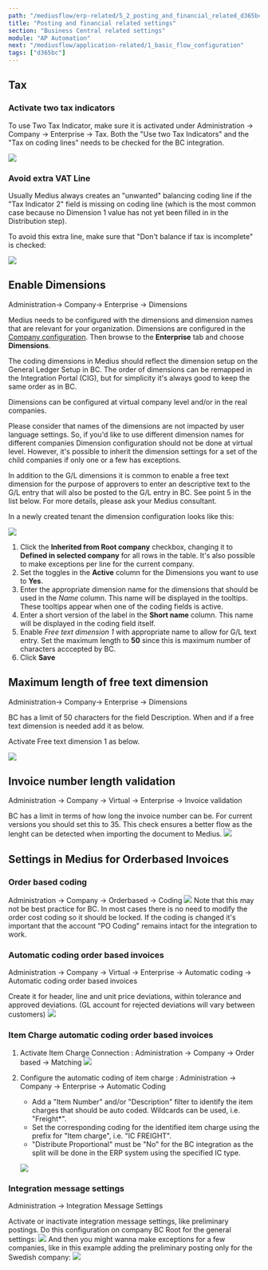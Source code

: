 ```yaml
---
path: "/mediusflow/erp-related/5_2_posting_and_financial_related_d365bc"
title: "Posting and financial related settings"
section: "Business Central related settings"
module: "AP Automation"
next: "/mediusflow/application-related/1_basic_flow_configuration"
tags: ["d365bc"]
---
```

## Tax
### Activate two tax indicators

To use Two Tax Indicator, make sure it is activated under Administration -> Company -> Enterprise -> Tax.
Both the "Use two Tax Indicators" and the "Tax on coding lines" needs to be checked for the BC integration.

![](../../images/NAV_two_tax_indicators.png)

### Avoid extra VAT Line

Usually Medius always creates an "unwanted" balancing coding line if the "Tax Indicator 2" field is missing on coding line (which is the most common case because no Dimension 1 value has not yet been filled in in the Distribution step).

To avoid this extra line, make sure that "Don't balance if tax is incomplete" is checked:

![](../../images/NAV_dont_balance_tax.png)

## Enable Dimensions
Administration→ Company→ Enterprise → Dimensions

Medius needs to be configured with the dimensions and dimension names that are relevant for your organization. 
Dimensions are configured in the [Company configuration](https://cloud.mediusflow.com/$TenantNameQA/#/Administration/Medius.Core.Entities.Company/). Then browse to the **Enterprise** tab and choose **Dimensions**.

The coding dimensions in Medius should reflect the dimension setup on the General Ledger Setup in BC. The order of dimensions can be remapped in the Integration Portal (CIG), but for simplicity it's always good to keep the same order as in BC.

Dimensions can be configured at virtual company level and/or in the real companies.

Please consider that names of the dimensions are not impacted by user language settings. So, if you'd like to use different dimension names for different companies Dimension configuration should not be done at virtual level. However, it's possible to inherit the dimension settings for a set of the child companies if only one or a few has exceptions.

In addition to the G/L dimensions it is common to enable a free text dimension for the purpose of approvers to enter an descriptive text to the G/L entry that will also be posted to the G/L entry in BC. See point 5 in the list below. For more details, please ask your Medius consultant.

In a newly created tenant the dimension configuration looks like this:

![](../../images/DimensionsDefaultSetup.png)

1. Click the **Inherited from Root company** checkbox, changing it to **Defined in selected company** for all rows in the table. It's also possible to make exceptions per line for the current company.
2. Set the toggles in the **Active** column for the Dimensions you want to use to **Yes**.
3. Enter the appropriate dimension name for the dimensions that should be used in the *Name* column. This name will be displayed in the tooltips. These tooltips appear when one of the coding fields is active. 
4. Enter a short version of the label in the **Short name** column. This name will be displayed in the coding field itself.
5. Enable *Free text dimension 1* with appropriate name to allow for G/L text entry. Set the maximum length to **50** since this is maximum number of characters acccepted by BC. 
6. Click **Save**

## Maximum length of free text dimension
Administration→ Company→ Enterprise → Dimensions

BC has a limit of 50 characters for the field Description. When and if a free text dimension is needed add it as below.

Activate Free text dimension 1 as below.

![](../../images/NAV_maxlength_freetext.png)

## Invoice number length validation
Administration -> Company -> Virtual -> Enterprise -> Invoice validation

BC has a limit in terms of how long the invoice number can be. For current versions you should set this to 35. This check ensures a better flow as the lenght can be detected when importing the document to Medius.
![](../../images/NAV_maxlength_invoicenumber.png)

## Settings in Medius for Orderbased Invoices

### Order based coding
Administration → Company → Orderbased → Coding
![](../../images/NAV_coding.png)
Note that this may not be best practice for BC. In most cases there is no need to modify the order cost coding so it should be locked. If the coding is changed it's important that the account "PO Coding" remains intact for the integration to work.

### Automatic coding order based invoices
Administration -> Company -> Virtual -> Enterprise -> Automatic coding -> Automatic coding order based invoices

Create it for header, line and unit price deviations, within tolerance and approved deviations.
(GL account for rejected deviations will vary between customers)
![](../../images/NAV_automatic_coding.png)

### Item Charge automatic coding order based invoices
1. Activate Item Charge Connection : Administration → Company → Order based → Matching
![](../../images/NAV_Itemcharge_matching.png)

2. Configure the automatic coding of item charge : Administration → Company → Enterprise → Automatic Coding 

    * Add a "Item Number" and/or "Description" filter to identify the item charges that should be auto coded. Wildcards can be used, i.e. "Freight*".
    * Set the corresponding coding for the identified item charge using the prefix for "Item charge", i.e. "IC FREIGHT".
    * "Distribute Proportional" must be "No" for the BC integration as the split will be done in the ERP system using the specified IC type. 
    
    ![](../../images/NAV_itemcharge_automaticcoding.png)

### Integration message settings
Administration → Integration Message Settings

Activate or inactivate integration message settings, like preliminary postings.
Do this configuration on company BC Root for the general settings:
![](../../images/NAV_integration_message_settings.png)
And then you might wanna make exceptions for a few companies, like in this example adding the preliminary posting only for the Swedish company:
![](../../images/NAV_integration_message_setting_example.png)
